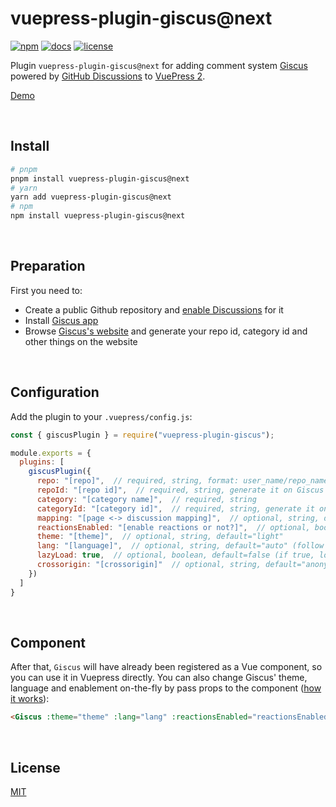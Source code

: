 # vuepress-plugin-giscus@next

[![npm](https://img.shields.io/npm/v/vuepress-plugin-giscus/next.svg?style=flat-square&logo=npm)](https://www.npmjs.com/package/vuepress-plugin-giscus/v/next) [![docs](https://img.shields.io/badge/Docs-vuepress--plugin--giscus-26A2FF?style=flat-square)](https://v2-vuepress-theme-gungnir.vercel.app/docs/plugins/giscus.html) [![license](https://img.shields.io/badge/License-Apache--2.0-green?style=flat-square)](LICENSE)

Plugin `vuepress-plugin-giscus@next` for adding comment system [Giscus](https://github.com/giscus/giscus) powered by [GitHub Discussions](https://docs.github.com/en/discussions) to [VuePress 2](https://v2.vuepress.vuejs.org/).

[Demo](https://v2-vuepress-theme-gungnir.vercel.app/docs/plugins/giscus.html)


&nbsp;

## Install

```bash
# pnpm
pnpm install vuepress-plugin-giscus@next
# yarn
yarn add vuepress-plugin-giscus@next
# npm
npm install vuepress-plugin-giscus@next
```


&nbsp;

## Preparation

First you need to:

- Create a public Github repository and [enable Discussions](https://docs.github.com/en/repositories/managing-your-repositorys-settings-and-features/enabling-features-for-your-repository/enabling-or-disabling-github-discussions-for-a-repository) for it
- Install [Giscus app](https://github.com/apps/giscus)
- Browse [Giscus's website](https://giscus.app/) and generate your repo id, category id and other things on the website


&nbsp;

## Configuration

Add the plugin to your `.vuepress/config.js`:

```js
const { giscusPlugin } = require("vuepress-plugin-giscus");

module.exports = {
  plugins: [
    giscusPlugin({
      repo: "[repo]",  // required, string, format: user_name/repo_name
      repoId: "[repo id]",  // required, string, generate it on Giscus's website
      category: "[category name]",  // required, string
      categoryId: "[category id]",  // required, string, generate it on Giscus's website
      mapping: "[page <-> discussion mapping]",  // optional, string, default="title"
      reactionsEnabled: "[enable reactions or not?]",  // optional, boolean, default=true
      theme: "[theme]",  // optional, string, default="light"
      lang: "[language]",  // optional, string, default="auto" (follow the site's language, fell to "en" if your site's language is not supported by Giscus)
      lazyLoad: true,  // optional, boolean, default=false (if true, loading of Giscus will be deferred until the user scrolls near the comments container)
      crossorigin: "[crossorigin]"  // optional, string, default="anonymous"
    })
  ]
}
```


&nbsp;

## Component

After that, `Giscus` will have already been registered as a Vue component, so you can use it in Vuepress directly. You can also change Giscus' theme, language and enablement on-the-fly by pass props to the component ([how it works](https://github.com/giscus/giscus/blob/main/ADVANCED-USAGE.md#parent-to-giscus-message-events)):

```md
<Giscus :theme="theme" :lang="lang" :reactionsEnabled="reactionsEnabled" />
```


&nbsp;

## License

[MIT](https://github.com/Renovamen/vuepress-theme-gungnir/blob/main/packages/plugins/giscus/LICENSE)
